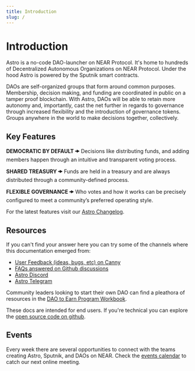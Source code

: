 ```yaml
---
title: Introduction
slug: /
---
```


# Introduction

Astro is a no-code DAO-launcher on NEAR Protocol. It's home to hundreds of Decentralized Autonomous Organizations on NEAR Protocol. Under the hood Astro is powered by the Sputnik smart contracts. 

DAOs are self-organized groups that form around common purposes. Membership, decision making, and funding are coordinated in public on a tamper proof blockchain. With Astro, DAOs will be able to retain more autonomy and, importantly, cast the net further in regards to governance through increased flexibility and the introduction of governance tokens. Groups anywhere in the world to make decisions together, collectively. 

## Key Features

**DEMOCRATIC BY DEFAULT 🠞** Decisions like distributing funds, and adding members happen through an intuitive and transparent voting process.

**SHARED TREASURY 🠞** Funds are held in a treasury and are always distributed through a community-defined process.

**FLEXIBLE GOVERNANCE 🠞** Who votes and how it works can be precisely configured to meet a community’s preferred operating style.

For the latest features visit our [Astro Changelog](https://feedback.astrodao.com/changelog). 

## Resources

If you can't find your answer here you can try some of the channels where this documentation emerged from:

- [User Feedback (ideas, bugs, etc) on Canny](https://feedback.astrodao.com/)
- [FAQs answered on Github discussions](https://github.com/near-daos/astro-ui/discussions)
- [Astro Discord](https://discord.gg/CbyhcnNcbs)
- [Astro Telegram](https://t.me/astro_near)

Community leaders looking to start their own DAO can find a pleathora of resources in the [DAO to Earn Program Workbook](https://docs.google.com/spreadsheets/d/15ZYarxw_Mef4Ww7VQMmUgCFAZEPtbIgbpdrmS4qA3Qo/edit#gid=10825157&range=A1:K1). 

These docs are intended for end users. If you're technical you can explore the [open source code on github](https://github.com/near-daos).

## Events

Every week there are several opportunities to connect with the teams creating Astro, Sputnik, and DAOs on NEAR. Check the [events calendar](https://tockify.com/nearcommunity/) to catch our next online meeting.
